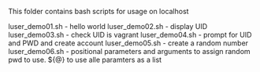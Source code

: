 This folder contains bash scripts for usage on localhost

luser_demo01.sh - hello world
luser_demo02.sh - display UID
luser_demo03.sh - check UID is vagrant
luser_demo04.sh - prompt for UID and PWD and create account
luser_demo05.sh - create a random number
luser_demo06.sh - positional parameters and arguments to assign random pwd to use. ${@} to use alle paramters as a list
